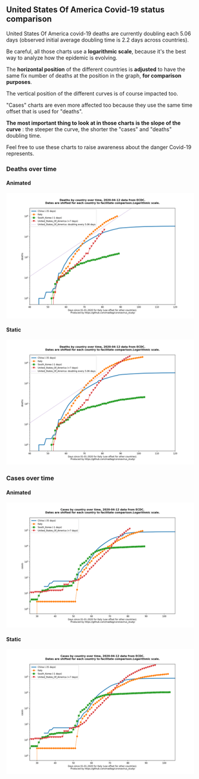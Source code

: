 ## United States Of America Covid-19 status comparison 

United States Of America covid-19 deaths are currently doubling each 5.06 days (observed initial average doubling time is 2.2 days across countries).



Be careful, all those charts use a **logarithmic scale**, because it's the best way to analyze how the epidemic is evolving.
 
The **horizontal position** of the different countries is **adjusted** to have the same fix number of deaths at the position in the graph, **for comparison purposes**.

The vertical position of the different curves is of course impacted too.

"Cases" charts are even more affected too because they use the same time offset that is used for "deaths".

**The most important thing to look at in those charts is the slope of the curve** : the steeper the curve, the shorter the "cases" and "deaths" doubling time.

Feel free to use these charts to raise awareness about the danger Covid-19 represents. 


 
### Deaths over time
 
#### Animated
![United States Of America covid-19 deaths animated chart](https://raw.githubusercontent.com/madlag/coronavirus_study/master/notebooks/graphs/2020-04-12/countries/United_States_Of_America/2020-04-12_United_States_Of_America_deaths.gif "United States Of America covid-19 deaths animated chart")   
 
#### Static
![United States Of America covid-19 deaths static chart](https://raw.githubusercontent.com/madlag/coronavirus_study/master/notebooks/graphs/2020-04-12/countries/United_States_Of_America/2020-04-12_United_States_Of_America_deaths.png "United States Of America covid-19 deaths static chart")   

 
### Cases over time
 
#### Animated
![United States Of America covid-19 cases animated chart](https://raw.githubusercontent.com/madlag/coronavirus_study/master/notebooks/graphs/2020-04-12/countries/United_States_Of_America/2020-04-12_United_States_Of_America_cases.gif "United States Of America covid-19 cases animated chart")   
 
#### Static
![United States Of America covid-19 cases static chart](https://raw.githubusercontent.com/madlag/coronavirus_study/master/notebooks/graphs/2020-04-12/countries/United_States_Of_America/2020-04-12_United_States_Of_America_cases.png "United States Of America covid-19 cases static chart")   

